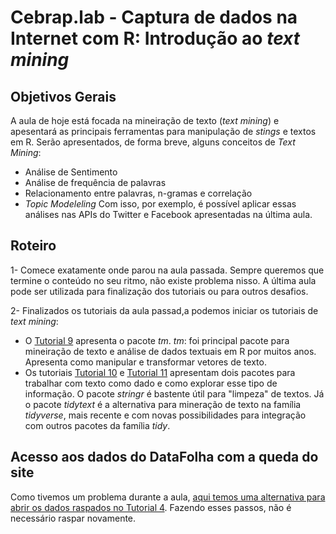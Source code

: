 #  Cebrap.lab - Captura de dados na Internet com R: Introdução ao *text mining*

## Objetivos Gerais

A aula de hoje está focada na mineiração de texto (*text mining*) e apesentará as principais ferramentas para manipulação de *stings* e textos em R. Serão apresentados, de forma breve, alguns conceitos de *Text Mining*:
- Análise de Sentimento
- Análise de frequência de palavras
- Relacionamento entre palavras, n-gramas e correlação
- *Topic Modeleling*
Com isso, por exemplo, é possível aplicar essas análises nas APIs do Twitter e Facebook apresentadas na última aula.

## Roteiro

1- Comece exatamente onde parou na aula passada. Sempre queremos que termine o conteúdo no seu ritmo, não existe problema nisso. A última aula pode ser utilizada para finalização dos tutoriais ou para outros desafios.

2- Finalizados os tutoriais da aula passad,a podemos iniciar os tutoriais de *text mining*:
- O [Tutorial 9](https://github.com/thiagomeireles/cebraplab_captura_R/blob/master/tutorials/webscraping_cebrap_09.md) apresenta o pacote *tm*. *tm*: foi principal pacote para mineiração de texto e análise de dados textuais em R por muitos anos. Apresenta como manipular e transformar vetores de texto. 
- Os tutoriais [Tutorial 10](https://github.com/thiagomeireles/cebraplab_captura_R/blob/master/tutorials/webscraping_cebrap_10.md) e [Tutorial 11](https://github.com/thiagomeireles/cebraplab_captura_R/blob/master/tutorials/webscraping_cebrap_11.md) apresentam dois pacotes para trabalhar com texto como dado e como explorar esse tipo de informação. O pacote *stringr* é bastente útil para "limpeza" de textos. Já o pacote *tidytext* é a alternativa para mineração de texto na família *tidyverse*, mais recente e com novas possibilidades para integração com outros pacotes da família *tidy*.

## Acesso aos dados do DataFolha com a queda do site

Como tivemos um problema durante a aula, [aqui temos uma alternativa para abrir os dados raspados no Tutorial 4](https://github.com/thiagomeireles/cebraplab_captura_R/blob/master/tutorials/abrir_csv.md). Fazendo esses passos, não é necessário raspar novamente. 
